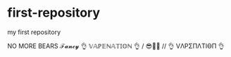 ﻿# first-repository
my first repository

NO MORE BEARS
ℱ𝓪𝓷𝓬𝔂
👌 𝕍𝔸ℙ𝔼ℕ𝔸𝕋𝕀𝕆ℕ 👌 \/ 😎💨🚬 /\/ 👌 VΛPΣПΛTIӨП 👌

